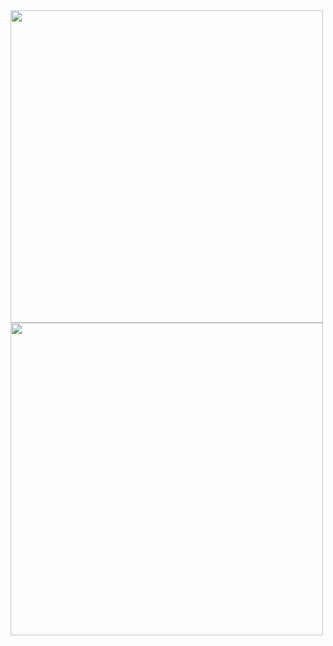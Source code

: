 <img height="500px" width="500px" src="https://github-readme-stats.vercel.app/api?username=WowStarWorld&show_icons=true&theme=aura&bg_color=30,6c99ff,904e95&title_color=fff&text_color=fff" align="center"/>
<img height="500px" width="500px" src="https://github-readme-stats.vercel.app/api/top-langs/?username=WowStarWorld&theme=aura&bg_color=30,6c99ff,904e95&title_color=fff&text_color=fff" align:"center"/>
